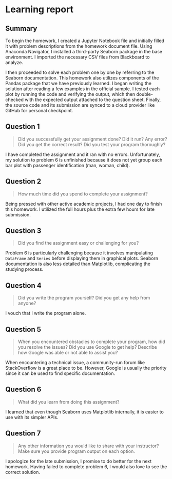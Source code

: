 # Learning report

## Summary

To begin the homework, I created a Jupyter Notebook file and initially filled it
with problem descriptions from the homework document file. Using Anaconda
Navigator, I installed a third-party Seaborn package in the base environment. I
imported the necessary CSV files from Blackboard to analyze.

I then proceeded to solve each problem one by one by referring to the Seaborn
documentation. This homework also utilizes components of the Pandas package that
we have previously learned. I began writing the solution after reading a few
examples in the official sample. I tested each plot by running the code and
verifying the output, which then double-checked with the expected output
attached to the question sheet. Finally, the source code and its submission are
synced to a cloud provider like GitHub for personal checkpoint.

## Question 1

> Did you successfully get your assignment done? Did it run? Any error? Did you
  get the correct result? Did you test your program thoroughly?

I have completed the assignment and it ran with no errors. Unfortunately, my
solution to problem 6 is unfinished because it does not yet group each bar plot
with passenger identification (man, woman, child).

## Question 2

> How much time did you spend to complete your assignment?

Being pressed with other active academic projects, I had one day to finish this
homework. I utilized the full hours plus the extra few hours for late
submission.

## Question 3

> Did you find the assignment easy or challenging for you?

Problem 6 is particularly challenging because it involves manipulating
`DataFrame` and `Series` before displaying them in graphical plots. Seaborn
documentation is also less detailed than Matplotlib, complicating the studying
process.

## Question 4

> Did you write the program yourself? Did you get any help from anyone?

I vouch that I write the program alone.

## Question 5

> When you encountered obstacles to complete your program, how did you resolve
  the issues? Did you use Google to get help? Describe how Google was able or
  not able to assist you?

When encountering a technical issue, a community-run forum like StackOverflow is
a great place to be. However, Google is usually the priority since it can be
used to find specific documentation.

## Question 6

> What did you learn from doing this assignment?

I learned that even though Seaborn uses Matplotlib internally, it is easier to
use with its simpler APIs.

## Question 7

> Any other information you would like to share with your instructor? Make sure
  you provide program output on each option.

I apologize for the late submission, I promise to do better for the next
homework. Having failed to complete problem 6, I would also love to see the
correct solution.
